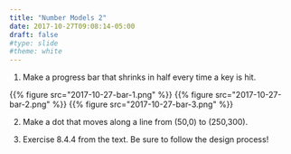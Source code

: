 ```yaml
---
title: "Number Models 2"
date: 2017-10-27T09:08:14-05:00
draft: false
#type: slide
#theme: white
---
```


1. Make a progress bar that shrinks in half every time a key is hit.

{{% figure src="2017-10-27-bar-1.png" %}}
{{% figure src="2017-10-27-bar-2.png" %}}
{{% figure src="2017-10-27-bar-3.png" %}}

2. Make a dot that moves along a line from (50,0) to (250,300).

3. Exercise 8.4.4 from the text. Be sure to follow the design process!


